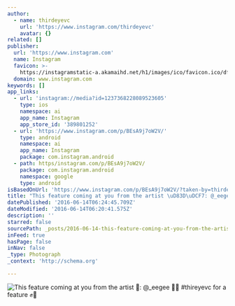 ```yaml
---
author:
  - name: thirdeyevc
    url: 'https://www.instagram.com/thirdeyevc'
    avatar: {}
related: []
publisher:
  url: 'https://www.instagram.com'
  name: Instagram
  favicon: >-
    https://instagramstatic-a.akamaihd.net/h1/images/ico/favicon.ico/dfa85bb1fd63.ico
  domain: www.instagram.com
keywords: []
app_links:
  - url: 'instagram://media?id=1237368228089523605'
    type: ios
    namespace: ai
    app_name: Instagram
    app_store_id: '389801252'
  - url: 'https://www.instagram.com/p/BEsA9j7oW2V/'
    type: android
    namespace: ai
    app_name: Instagram
    package: com.instagram.android
  - path: https/instagram.com/p/BEsA9j7oW2V/
    package: com.instagram.android
    namespace: google
    type: android
isBasedOnUrl: 'https://www.instagram.com/p/BEsA9j7oW2V/?taken-by=thirdeyevc'
title: "This feature coming at you from the artist \uD83D\uDCF7: @_eegee \uD83D\uDD2A\uD83D\uDD25 #thireyevc for a feature ✊\uD83D\uDC4C"
datePublished: '2016-06-14T06:24:45.709Z'
dateModified: '2016-06-14T06:20:41.575Z'
description: ''
starred: false
sourcePath: _posts/2016-06-14-this-feature-coming-at-you-from-the-artist-_eegee.md
inFeed: true
hasPage: false
inNav: false
_type: Photograph
_context: 'http://schema.org'

---
```

![This feature coming at you from the artist : @_eegee  #thireyevc for a feature ✊](https://scontent.cdninstagram.com/t51.2885-15/s640x640/sh0.08/e35/13116685_150832695318402_1581881767_n.jpg?ig_cache_key=MTIzNzM2ODIyODA4OTUyMzYwNQ%3D%3D.2)